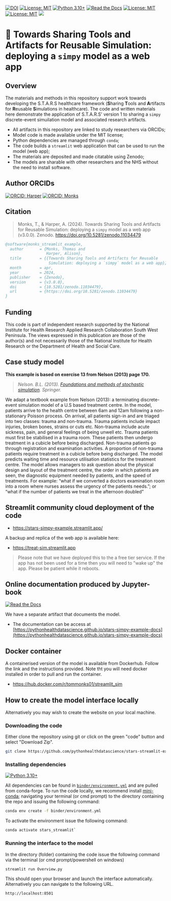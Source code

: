 [![DOI](https://zenodo.org/badge/DOI/10.5281/zenodo.11034479.svg)](https://doi.org/10.5281/zenodo.11034479)
[![License: MIT](https://img.shields.io/badge/License-MIT-yellow.svg)](https://opensource.org/licenses/MIT)
[![Python 3.10+](https://img.shields.io/badge/python-3.10+-blue.svg)](https://www.python.org/downloads/release/python-3100+/)
[![Read the Docs](https://readthedocs.org/projects/pip/badge/?version=latest)](https://pythonhealthdatascience.github.io/stars-simpy-example-docs)
[![License: MIT](https://img.shields.io/badge/ORCID-0000--0001--5274--5037-brightgreen)](https://orcid.org/0000-0001-5274-5037)
[![License: MIT](https://img.shields.io/badge/ORCID-0000--0003--2631--4481-brightgreen)](https://orcid.org/0000-0003-2631-4481)
[<img src="https://img.shields.io/static/v1?label=dockerhub&message=images&color=important?style=for-the-badge&logo=docker">](https://hub.docker.com/r/tommonks01/treat_sim)

# 💫 Towards Sharing Tools and Artifacts for Reusable Simulation: deploying a `simpy` model as a web app

## Overview

The materials and methods in this repository support work towards developing the S.T.A.R.S healthcare framework (**S**haring **T**ools and **A**rtifacts for **R**eusable **S**imulations in healthcare).  The code and written materials here demonstrate the application of S.T.A.R.S' version 1 to sharing a `simpy` discrete-event simuilation model and associated research artifacts.  

* All artifacts in this repository are linked to study researchers via ORCIDs;
* Model code is made available under the MIT license;
* Python dependencies are managed through `conda`;
* The code builds a `streamlit` web application that can be used to run the model (web app);
* The materials are deposited and made citatable using Zenodo;
* The models are sharable with other researchers and the NHS without the need to install software.

## Author ORCIDs

[![ORCID: Harper](https://img.shields.io/badge/ORCID-0000--0001--5274--5037-brightgreen)](https://orcid.org/0000-0001-5274-5037)
[![ORCID: Monks](https://img.shields.io/badge/ORCID-0000--0003--2631--4481-brightgreen)](https://orcid.org/0000-0003-2631-4481)

## Citation

> Monks, T., & Harper, A. (2024). Towards Sharing Tools and Artifacts for Reusable Simulation: deploying a `simpy` model as a web app (v3.0.0). Zenodo. https://doi.org/10.5281/zenodo.11034479

```bibtex
@software{monks_streamlit_example,
  author       = {Monks, Thomas and
                  Harper, Alison},
  title        = {{Towards Sharing Tools and Artifacts for Reusable 
                   Simulation: deploying a `simpy` model as a web app}},
  month        = apr,
  year         = 2024,
  publisher    = {Zenodo},
  version      = {v3.0.0},
  doi          = {10.5281/zenodo.11034479},
  url          = {https://doi.org/10.5281/zenodo.11034479}
}
```
## Funding

This code is part of independent research supported by the National Institute for Health Research Applied Research Collaboration South West Peninsula. The views expressed in this publication are those of the author(s) and not necessarily those of the National Institute for Health Research or the Department of Health and Social Care.

## Case study model

**This example is based on exercise 13 from Nelson (2013) page 170.**

> *Nelson. B.L. (2013). [Foundations and methods of stochastic simulation](https://www.amazon.co.uk/Foundations-Methods-Stochastic-Simulation-International/dp/1461461596/ref=sr_1_1?dchild=1&keywords=foundations+and+methods+of+stochastic+simulation&qid=1617050801&sr=8-1). Springer.* 

We adapt a textbook example from Nelson (2013): a terminating discrete-event simulation model of a U.S based treatment centre. In the model, patients arrive to the health centre between 6am and 12am following a non-stationary Poisson process. On arrival, all patients sign-in and are triaged into two classes: trauma and non-trauma. Trauma patients include impact injuries, broken bones, strains or cuts etc. Non-trauma include acute sickness, pain, and general feelings of being unwell etc. Trauma patients must first be stabilised in a trauma room. These patients then undergo treatment in a cubicle before being discharged. Non-trauma patients go through registration and examination activities. A proportion of non-trauma patients require treatment in a cubicle before being discharged. The model predicts waiting time and resource utilisation statistics for the treatment centre. The model allows managers to ask question about the physical design and layout of the treatment centre, the order in which patients are seen, the diagnostic equipment needed by patients, and the speed of treatments. For example: “what if we converted a doctors examination room into a room where nurses assess the urgency of the patients needs.”; or “what if the number of patients we treat in the afternoon doubled” 

## Streamlit community cloud deployment of the code

* https://stars-simpy-example.streamlit.app/

A backup and replica of the web app is available here:

* https://treat-sim.streamlit.app

> Please note that we have deployed this to the a free tier service.  If the app has not been used for a time then you will need to "wake up" the app.  Please be patient while it reboots.


## Online documentation produced by Jupyter-book

[![Read the Docs](https://readthedocs.org/projects/pip/badge/?version=latest)](https://pythonhealthdatascience.github.io/stars-simpy-example-docs)

We have a separate artifact that documents the model. 

* The documentation can be access at [https://pythonhealthdatascience.github.io/stars-simpy-example-docs](https://pythonhealthdatascience.github.io/stars-simpy-example-docs)

## Docker container

A containerised version of the model is available from Dockerhub.  Follow the link and the instructions provided.  Note tht you will need docker installed in order to pull and run the container.

* https://hub.docker.com/r/tommonks01/streamlit_sim

## How to create the model interface locally

Alternatively you may wish to create the website on your local machine.  

### Downloading the code

Either clone the repository using git or click on the green "code" button and select "Download Zip".

```bash
git clone https://github.com/pythonhealthdatascience/stars-streamlit-example
```

### Installing dependencies

[![Python 3.10+](https://img.shields.io/badge/python-3.10+-blue.svg)](https://www.python.org/downloads/release/python-3100+/)

All dependencies can be found in [`binder/environment.yml`]() and are pulled from conda-forge.  To run the code locally, we recommend install [mini-conda](https://docs.conda.io/en/latest/miniconda.html); navigating your terminal (or cmd prompt) to the directory containing the repo and issuing the following command:

```bash
conda env create -f binder/environment.yml
```

To activate the environment issue the following command:

```bash
conda activate stars_streamlit`
```

### Running the interface to the model

In the directory (folder) containing the code issue the following command via the terminal (or cmd prompt/powershell on windows)

```bash
streamlit run Overview.py
```

This should open your browser and launch the interface automatically.  Alternatively you can navigate to the following URL.

```bash
http://localhost:8501
```

